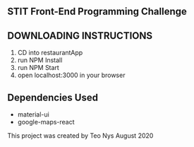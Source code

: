 ## STIT Front-End Programming Challenge

## DOWNLOADING INSTRUCTIONS
1. CD into restaurantApp
2. run NPM Install
3. run NPM Start
4. open localhost:3000 in your browser


## Dependencies Used
- material-ui
- google-maps-react


This project was created by Teo Nys August 2020
